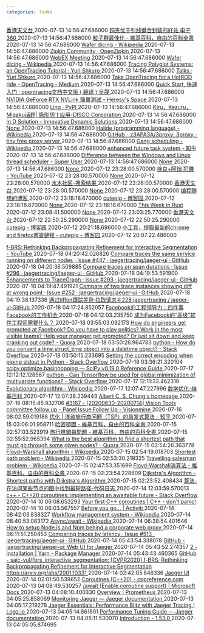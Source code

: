 ```yaml
---
categories: links
---
```

[ 香港天文台 ]( http://www.hko.gov.hk/contentc.htm ) 2020-07-13 14:56:47.686000
[ 铜夹优于引线键合封装的好处 电子360 ]( https://electronics360.globalspec.com/article/11548/the-benefits-of-copper-clip-over-wire-bond-packaging ) 2020-07-13 14:56:47.686000
[ 粒子群最佳化 - 維基百科，自由的百科全書 ]( https://zh.wikipedia.org/wiki/%E7%B2%92%E5%AD%90%E7%BE%A4%E4%BC%98%E5%8C%96 ) 2020-07-13 14:56:47.686000
[ Wafer dicing - Wikipedia ]( https://en.wikipedia.org/wiki/Wafer_dicing#Stealth_dicing ) 2020-07-13 14:56:47.686000
[ Zipkin Community · OpenZipkin ]( https://zipkin.io/pages/community.html ) 2020-07-13 14:56:47.686000
[ WebEX Meeting ]( http://atsnts82.atstest.com/webex/Booking.aspx ) 2020-07-13 14:56:47.686000
[ Wafer dicing - Wikipedia ]( https://en.wikipedia.org/wiki/Wafer_dicing ) 2020-07-13 14:56:47.686000
[ Tracing Polyglot Systems: an OpenTracing Tutorial · Yuri Shkuro ]( https://www.shkuro.com/talks/2018-10-01-tracing-polyglot-systems-an-opentracing-tutorial/ ) 2020-07-13 14:56:47.686000
[ Talks · Yuri Shkuro ]( https://www.shkuro.com/talks/ ) 2020-07-13 14:56:47.686000
[ Take OpenTracing for a HotROD ride - OpenTracing - Medium ]( https://medium.com/opentracing/take-opentracing-for-a-hotrod-ride-f6e3141f7941 ) 2020-07-13 14:56:47.686000
[ Quick Start, 快速入门 · opentracing文档中文版 ( 翻译 ) 吴晟 ]( https://wu-sheng.gitbooks.io/opentracing-io/content/pages/quick-start.html ) 2020-07-13 14:56:47.686000
[ NVIDIA GeForce RTX NVLink 簡單測試 – Heresy's Space ]( https://kheresy.wordpress.com/2019/03/05/nvidia-nvlink-on-geforce-rtx/ ) 2020-07-13 14:56:47.686000
[ Linq · PyPI ]( https://pypi.org/project/Linq/ ) 2020-07-13 14:56:47.686000
[ Kiru，Kezuru，Migaku话题| 隐形切丁应用-DISCO Corporation ]( https://www.disco.co.jp/eg/solution/library/stealth.html ) 2020-07-13 14:56:47.686000
[ In.D Solution - Innovative Dynamic Solutions ]( http://www.in-ds.com/ ) 2020-07-13 14:56:47.686000
[ None ]( https://ias.test.com/BodyTempLog/ ) 2020-07-13 14:56:47.686000
[ Halide (programming language) - Wikipedia ]( https://en.wikipedia.org/wiki/Halide_(programming_language) ) 2020-07-13 14:56:47.686000
[ GitHub - z3APA3A/3proxy: 3proxy - tiny free proxy server ]( https://github.com/z3APA3A/3proxy ) 2020-07-13 14:56:47.686000
[ Gang scheduling - Wikipedia ]( https://en.wikipedia.org/wiki/Gang_scheduling ) 2020-07-13 14:56:47.686000
[ enhanced future task system - 知乎 ]( https://zhuanlan.zhihu.com/p/55585757 ) 2020-07-13 14:56:47.686000
[ Difference between the Windows and Linux thread scheduler - Super User ]( https://superuser.com/questions/414604/difference-between-the-windows-and-linux-thread-scheduler ) 2020-07-13 14:56:47.686000
[ None ]( http://www.taobaodba.com/ ) 2020-07-13 14:56:47.686000
[ None ]( http://www.mitbbs.com/ ) 2020-07-12 23:28:00.570000
[ 徐良+阿悄 犯賤 - YouTube ]( http://www.youtube.com/watch?v=nMCo8QiMON0 ) 2020-07-12 23:28:00.570000
[ None ]( http://opencv.willowgarage.com/wiki/OpenCV%20Change%20Logs ) 2020-07-12 23:28:00.570000
[ 水木社区-搜索结果 ]( http://www.newsmth.net/nForum/#!s/article?t1=nexus&au=&b=PocketLife ) 2020-07-12 23:28:00.570000
[ 香港天文台 ]( http://www.hko.gov.hk/contentc.htm ) 2020-07-12 23:28:00.570000
[ None ]( https://this-week-in-rust.org/blog/2019/04/23/this-week-in-rust-283/ ) 2020-07-12 23:28:00.570000
[ 编程随想的博客 ]( https://program-think.blogspot.com/ ) 2020-07-12 23:18:18.670000
[ cutepig - 博客园 ]( http://cutepig.cnblogs.com/ ) 2020-07-12 23:18:18.670000
[ None ]( http://www.mathworks.com/help/techdoc/math/f4-983672.html ) 2020-07-12 23:18:18.670000
[ This Week in Rust ]( https://this-week-in-rust.org/ ) 2020-07-12 23:08:41.500000
[ None ]( http://www.mathworks.com/help/techdoc/math/f4-983672.html ) 2020-07-12 23:03:25.770000
[ 香港天文台 ]( http://www.hko.gov.hk/contentc.htm ) 2020-07-12 22:50:25.290000
[ None ]( http://www.taobaodba.com/ ) 2020-07-12 22:50:25.290000
[ cutepig - 博客园 ]( https://www.cnblogs.com/cutepig/ ) 2020-07-12 20:21:18.696000
[ 小工具，提取最新的chrome and firefox書簽鏈接 - cutepig - 博客园 ]( https://www.cnblogs.com/cutepig/p/13289444.html ) 2020-07-12 20:07:22.486000

[ f-BRS: Rethinking Backpropagating Refinement for Interactive Segmentation - YouTube ]( https://www.youtube.com/watch?v=ArcZ5xtyMCk&feature=youtu.be ) 2020-07-18 04:20:42.026826
[ Compare traces the same service running on different nodes · Issue #447 · jaegertracing/jaeger-ui · GitHub ]( https://github.com/jaegertracing/jaeger-ui/issues/447 ) 2020-07-18 04:20:36.509885
[ Compare traces on span durations · Issue #296 · jaegertracing/jaeger-ui · GitHub ]( https://github.com/jaegertracing/jaeger-ui/issues/296 ) 2020-07-18 04:19:53.591900
[ Enhancements to TraceGraph · Issue #293 · jaegertracing/jaeger-ui · GitHub ]( https://github.com/jaegertracing/jaeger-ui/issues/293 ) 2020-07-18 04:19:47.491921
[ Compare of two trace instances showing diff at wrong point · Issue #252 · jaegertracing/jaeger-ui · GitHub ]( https://github.com/jaegertracing/jaeger-ui/issues/252 ) 2020-07-18 04:19:38.137336
[ 通过tiffon跟踪差异·拉取请求＃228·jaegertracing / jaeger-ui·GitHub ]( https://github.com/jaegertracing/jaeger-ui/pull/228 ) 2020-07-18 04:17:24.852057
[ Facebook的工程领导力：四件事 Facebook的工作机会 ]( https://www.facebook.com/careers/life/engineering-leadership-at-facebook-4-things-to-know ) 2020-07-18 04:12:03.235750
[ 成为Facebook的“高级”软件工程师需要什么？ ]( https://www.forbes.com/sites/quora/2015/07/17/what-does-it-take-to-be-a-senior-software-engineer-at-facebook/#6bbefc67535e ) 2020-07-18 03:55:03.092173
[ How do engineers get promoted at Facebook? Do you have to play politics? Work in the most visible teams? Help your manager get promoted? Or just sit down and keep cranking out code? - Quora ]( https://www.quora.com/How-do-engineers-get-promoted-at-Facebook-Do-you-have-to-play-politics-Work-in-the-most-visible-teams-Help-your-manager-get-promoted-Or-just-sit-down-and-keep-cranking-out-code#:~:text=At%20Facebook%2C%20engineers%20get%20promoted,peer%20feedback%2C%20manager%20review%20summary. ) 2020-07-18 03:50:26.964783
[ python - How do you convert a time.struct_time object into a datetime object? - Stack Overflow ]( https://stackoverflow.com/questions/1697815/how-do-you-convert-a-time-struct-time-object-into-a-datetime-object ) 2020-07-18 03:50:15.233695
[ Setting the correct encoding when piping stdout in Python - Stack Overflow ]( https://stackoverflow.com/questions/492483/setting-the-correct-encoding-when-piping-stdout-in-python ) 2020-07-18 03:36:21.320104
[ scipy.optimize.basinhopping — SciPy v0.19.0 Reference Guide ]( https://docs.scipy.org/doc/scipy-0.19.0/reference/generated/scipy.optimize.basinhopping.html ) 2020-07-17 12:12:12.128567
[ python - Can Tensorflow be used for global minimization of multivariate functions? - Stack Overflow ]( https://stackoverflow.com/questions/47131248/can-tensorflow-be-used-for-global-minimization-of-multivariate-functions ) 2020-07-17 12:11:33.462319
[ Evolutionary algorithm - Wikipedia ]( https://en.wikipedia.org/wiki/Evolutionary_algorithm ) 2020-07-17 12:07:47.227996
[ 数学优化-维基百科 ]( https://en.wikipedia.org/wiki/Mathematical_optimization#Multi-objective_optimization ) 2020-07-17 12:07:38.239443
[ Albert C. S. Chung's homepage ]( https://www.cse.ust.hk/~achung/ ) 2020-07-16 08:15:45.932706
[ #3167 - [20200630-20200714] Vision Tools committee follow up - Panel Issue Follow Up - Visionmine ]( http://visionapp03.test.test.com/redmine/issues/3167 ) 2020-07-16 08:02:59.019188
[ 优化 | 浅谈旅行商问题（TSP）的启发式算法 - 知乎 ]( https://zhuanlan.zhihu.com/p/102709464 ) 2020-07-15 03:06:01.958711
[ 哈密頓圖 - 維基百科，自由的百科全書 ]( https://zh.wikipedia.org/wiki/%E5%93%88%E5%AF%86%E9%A1%BF%E5%9B%BE ) 2020-07-15 02:57:03.523919
[ 旅行推銷員問題 - 維基百科，自由的百科全書 ]( https://zh.wikipedia.org/wiki/%E6%97%85%E8%A1%8C%E6%8E%A8%E9%94%80%E5%91%98%E9%97%AE%E9%A2%98 ) 2020-07-15 02:55:52.965394
[ What is the best algorithm to find a shortest path that must go through some given nodes? - Quora ]( https://www.quora.com/What-is-the-best-algorithm-to-find-a-shortest-path-that-must-go-through-some-given-nodes ) 2020-07-15 02:54:26.363778
[ Floyd–Warshall algorithm - Wikipedia ]( https://en.wikipedia.org/wiki/Floyd%E2%80%93Warshall_algorithm ) 2020-07-15 02:54:19.018703
[ Shortest path problem - Wikipedia ]( https://en.wikipedia.org/wiki/Shortest_path_problem#Definition ) 2020-07-15 02:53:30.219325
[ Travelling salesman problem - Wikipedia ]( https://en.m.wikipedia.org/wiki/Travelling_salesman_problem ) 2020-07-15 02:47:53.351699
[ Floyd-Warshall演算法 - 維基百科，自由的百科全書 ]( https://zh.wikipedia.org/wiki/Floyd-Warshall%E7%AE%97%E6%B3%95 ) 2020-07-15 02:23:54.228609
[ Dijkstra's Algorithm - Shortest paths with Dijkstra's Algorithm ]( https://www.codingame.com/playgrounds/1608/shortest-paths-with-dijkstras-algorithm/dijkstras-algorithm ) 2020-07-15 02:23:52.408434
[ 算法-在访问某些节点的图中找到最短路径-代码日志 ]( https://stackoverflow.com/questions/222413/find-the-shortest-path-in-a-graph-which-visits-certain-nodes ) 2020-07-14 12:03:59.570013
[ c++ - C++20 coroutines: implementing an awaitable future - Stack Overflow ]( https://stackoverflow.com/questions/55082952/c20-coroutines-implementing-an-awaitable-future ) 2020-07-14 10:06:08.653293
[ Your first C++ coroutines | C++ - don't panic! ]( https://blog.panicsoftware.com/your-first-coroutine/ ) 2020-07-14 10:06:03.567557
[ Before you go... | Activiti ]( https://www.activiti.org/before-you-start ) 2020-07-14 08:42:03.838327
[ Workflow management system - Wikipedia ]( https://en.wikipedia.org/wiki/Workflow_management_system ) 2020-07-14 08:40:53.083172
[ Async/await - Wikipedia ]( https://en.wikipedia.org/wiki/Async/await#In_C++ ) 2020-07-14 06:38:54.401646
[ How to setup Node.js and Npm behind a corporate web proxy ]( https://jjasonclark.com/how-to-setup-node-behind-web-proxy/ ) 2020-07-14 06:11:51.250453
[ Comparing traces by latency · Issue #513 · jaegertracing/jaeger-ui · GitHub ]( https://github.com/jaegertracing/jaeger-ui/issues/513 ) 2020-07-14 05:43:54.338078
[ GitHub - jaegertracing/jaeger-ui: Web UI for Jaeger ]( https://github.com/jaegertracing/jaeger-ui ) 2020-07-14 05:43:52.274357
[ 2 - Installation | Yarn - Package Manager ]( https://yarnpkg.com/getting-started/install ) 2020-07-14 05:43:43.460365
[ GitHub - saic-vul/fbrs_interactive_segmentation: [CVPR2020] f-BRS: Rethinking Backpropagating Refinement for Interactive Segmentation https://arxiv.org/abs/2001.10331 ]( https://github.com/saic-vul/fbrs_interactive_segmentation ) 2020-07-14 02:42:05.846336
[ Jaeger UI ]( http://ahkpc0685:16686/dependencies ) 2020-07-14 02:01:50.539652
[ Coroutines (C++20) - cppreference.com ]( https://en.cppreference.com/w/cpp/language/coroutines ) 2020-07-13 04:08:49.530257
[ /await (Enable coroutine support) | Microsoft Docs ]( https://docs.microsoft.com/en-us/cpp/build/reference/await-enable-coroutine-support?view=vs-2015 ) 2020-07-13 04:08:10.400330
[ Overview | Prometheus ]( https://prometheus.io/docs/introduction/overview/ ) 2020-07-13 04:05:25.858069
[ Monitoring Jaeger — Jaeger documentation ]( https://www.jaegertracing.io/docs/1.17/monitoring/ ) 2020-07-13 04:05:17.219278
[ Jaeger Essentials: Performance Blitz with Jaeger Tracing | Logz.io ]( https://logz.io/blog/jaeger-tracing-performance/ ) 2020-07-13 04:05:14.861801
[ Performance Tuning Guide — Jaeger documentation ]( https://www.jaegertracing.io/docs/1.16/performance-tuning/ ) 2020-07-13 04:05:11.530070
[ Introduction - 1.53.0 ]( https://www.boost.org/doc/libs/1_53_0/libs/coroutine/doc/html/coroutine/intro.html ) 2020-07-13 04:05:05.874695
